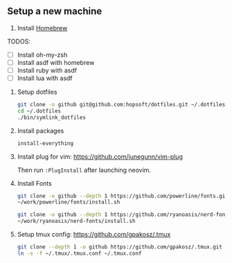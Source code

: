 ## Setup a new machine

1. Install [Homebrew](https://brew.sh/)

TODOS:
 - [ ] Install oh-my-zsh
 - [ ] Install asdf with homebrew
 - [ ] Install ruby with asdf
 - [ ] Install lua with asdf

1. Setup dotfiles

   ```sh
   git clone -o github git@github.com:hopsoft/dotfiles.git ~/.dotfiles
   cd ~/.dotfiles
   ./bin/symlink_dotfiles
   ```

1. Install packages

   ```sh
   install-everything
   ```

1. Install plug for vim: https://github.com/junegunn/vim-plug

   Then run `:PlugInstall` after launching neovim.

1. Install Fonts

   ```sh
   git clone -o github --depth 1 https://github.com/powerline/fonts.git ~/work/powerline/fonts
   ~/work/powerline/fonts/install.sh

   git clone -o github --depth 1 https://github.com/ryanoasis/nerd-fonts.git ~/work/ryanoasis/nerd-fonts
   ~/work/ryanoasis/nerd-fonts/install.sh
   ```

1. Setup tmux config: https://github.com/gpakosz/.tmux

   ```sh
   git clone --depth 1 -o github https://github.com/gpakosz/.tmux.git ~/.tmux
   ln -s -f ~/.tmux/.tmux.conf ~/.tmux.conf
   ```
